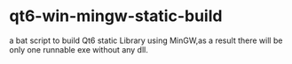 # qt6-win-mingw-static-build
a bat script to build Qt6 static Library using MinGW,as a result there will be only one runnable exe without any dll. 
